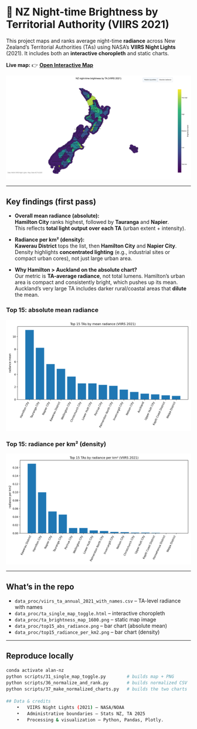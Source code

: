 # 🌃 NZ Night-time Brightness by Territorial Authority (VIIRS 2021)

This project maps and ranks average night-time **radiance** across New Zealand’s Territorial Authorities (TAs) using NASA’s **VIIRS Night Lights** (2021). It includes both an **interactive choropleth** and static charts.

**Live map:** 👉 **[Open Interactive Map](https://vivekr25.github.io/light-nz-alan-health/)**

![Map preview](data_proc/ta_brightness_map_1600.png)

---

## Key findings (first pass)

- **Overall mean radiance (absolute):**  
  **Hamilton City** ranks highest, followed by **Tauranga** and **Napier**.  
  This reflects **total light output over each TA** (urban extent + intensity).

- **Radiance per km² (density):**  
  **Kawerau District** tops the list, then **Hamilton City** and **Napier City**.  
  Density highlights **concentrated lighting** (e.g., industrial sites or compact urban cores), not just large urban area.

- **Why Hamilton > Auckland on the absolute chart?**  
  Our metric is **TA-average radiance**, not total lumens. Hamilton’s urban area is compact and consistently bright, which pushes up its mean. Auckland’s very large TA includes darker rural/coastal areas that **dilute** the mean.

### Top 15: absolute mean radiance
![Top 15 by mean radiance](data_proc/top15_abs_radiance.png)

### Top 15: radiance per km² (density)
![Top 15 by radiance per km²](data_proc/top15_radiance_per_km2.png)

---

## What’s in the repo

- `data_proc/viirs_ta_annual_2021_with_names.csv` – TA-level radiance with names  
- `data_proc/ta_single_map_toggle.html` – interactive choropleth  
- `data_proc/ta_brightness_map_1600.png` – static map image  
- `data_proc/top15_abs_radiance.png` – bar chart (absolute mean)  
- `data_proc/top15_radiance_per_km2.png` – bar chart (density)

---

## Reproduce locally

```bash
conda activate alan-nz
python scripts/31_single_map_toggle.py        # builds map + PNG
python scripts/36_normalize_and_rank.py       # builds normalized CSV
python scripts/37_make_normalized_charts.py   # builds the two charts

## Data & credits
	•	VIIRS Night Lights (2021) – NASA/NOAA
	•	Administrative boundaries – Stats NZ, TA 2025
	•	Processing & visualization – Python, Pandas, Plotly.
